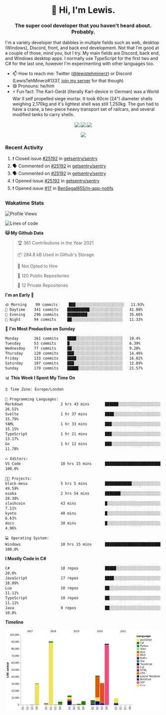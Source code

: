 <h1 align="center">👋 Hi, I'm Lewis.</h1>
<h3 align="center">The super cool developer that you haven't heard about. Probably.</h3>

I'm a variety developer that dabbles in multiple fields such as web, desktop (Windows), Discord, front, and back end development. Not that I'm good at a couple of those, mind you, but I try. My main fields are Discord, back end, and Windows desktop apps. I normally use TypeScript for the first two and C# for the last one, however I'm experimenting with other languages too.

- 📫 How to reach me: Twitter ([@lewistehminerz](https://twitter.com/lewistehminerz)) or Discord (LewisTehMinerz#1337, [join my server](https://discord.gg/XnUh7JB) for that though)
- 😄 Pronouns: he/him
- ⚡ Fun fact: The Karl-Gerät (literally Karl-device in German) was a World War II self propelled siege mortar. It took 60cm (24") diameter shells weighing 2,170kg and it's lightest shell was still 1,250kg. The gun had to have a crane, a two-piece heavy transport set of railcars, and several modified tanks to carry shells.

<p align="center">
  <a href="https://github.com/anuraghazra/github-readme-stats">
    <img align="center" src="https://github-readme-stats.vercel.app/api?username=LewisTehMinerz&count_private=true&show_icons=true&theme=gruvbox">
  </a>
  <a href="https://github.com/anuraghazra/github-readme-stats">
    <img align="center" src="https://github-readme-stats.vercel.app/api/top-langs?username=LewisTehMinerz&layout=compact&theme=gruvbox">
  </a>
  <a href="https://github.com/anuraghazra/github-readme-stats">
    <img align="center" src="https://github-readme-stats.vercel.app/api/wakatime?username=LewisTehMinerz&layout=compact&theme=gruvbox">
  </a>
</p>

<p align="center">
  <a href="https://github.com/ryo-ma/github-profile-trophy">
    <img align="center" src="https://github-profile-trophy.vercel.app/?username=ryo-ma&theme=gruvbox">
  </a>
</p>

### Recent Activity
<!--START_SECTION:activity-->
1. ❗️ Closed issue [#25192](https://github.com/getsentry/sentry/issues/25192) in [getsentry/sentry](https://github.com/getsentry/sentry)
2. 🗣 Commented on [#25192](https://github.com/getsentry/sentry/issues/25192) in [getsentry/sentry](https://github.com/getsentry/sentry)
3. 🗣 Commented on [#25192](https://github.com/getsentry/sentry/issues/25192) in [getsentry/sentry](https://github.com/getsentry/sentry)
4. ❗️ Opened issue [#25192](https://github.com/getsentry/sentry/issues/25192) in [getsentry/sentry](https://github.com/getsentry/sentry)
5. ❗️ Opened issue [#17](https://github.com/BenSegal855/In-app-notifs/issues/17) in [BenSegal855/In-app-notifs](https://github.com/BenSegal855/In-app-notifs)
<!--END_SECTION:activity-->

### Wakatime Stats
<!--START_SECTION:waka-->
![Profile Views](http://img.shields.io/badge/Profile%20Views-40-blue)

![Lines of code](https://img.shields.io/badge/From%20Hello%20World%20I%27ve%20Written-327037%20lines%20of%20code-blue)

**🐱 My Github Data** 

> 🏆 361 Contributions in the Year 2021
 > 
> 📦 284.8 kB Used in Github's Storage 
 > 
> 🚫 Not Opted to Hire
 > 
> 📜 120 Public Repositories 
 > 
> 🔑 12 Private Repositories  
 > 
**I'm an Early 🐤** 

```text
🌞 Morning    99 commits     ███░░░░░░░░░░░░░░░░░░░░░░   11.93% 
🌆 Daytime    341 commits    ██████████░░░░░░░░░░░░░░░   41.08% 
🌃 Evening    296 commits    █████████░░░░░░░░░░░░░░░░   35.66% 
🌙 Night      94 commits     ██░░░░░░░░░░░░░░░░░░░░░░░   11.33%

```
📅 **I'm Most Productive on Sunday** 

```text
Monday       161 commits    ████░░░░░░░░░░░░░░░░░░░░░   19.4% 
Tuesday      53 commits     █░░░░░░░░░░░░░░░░░░░░░░░░   6.39% 
Wednesday    77 commits     ██░░░░░░░░░░░░░░░░░░░░░░░   9.28% 
Thursday     120 commits    ███░░░░░░░░░░░░░░░░░░░░░░   14.46% 
Friday       133 commits    ████░░░░░░░░░░░░░░░░░░░░░   16.02% 
Saturday     107 commits    ███░░░░░░░░░░░░░░░░░░░░░░   12.89% 
Sunday       179 commits    █████░░░░░░░░░░░░░░░░░░░░   21.57%

```


📊 **This Week I Spent My Time On** 

```text
⌚︎ Time Zone: Europe/London

💬 Programming Languages: 
Markdown                 2 hrs 43 mins       ██████░░░░░░░░░░░░░░░░░░░   26.51% 
Svelte                   1 hr 37 mins        ████░░░░░░░░░░░░░░░░░░░░░   15.79% 
YAML                     1 hr 33 mins        ███░░░░░░░░░░░░░░░░░░░░░░   15.15% 
TypeScript               1 hr 21 mins        ███░░░░░░░░░░░░░░░░░░░░░░   13.17% 
Go                       1 hr 12 mins        ███░░░░░░░░░░░░░░░░░░░░░░   11.78%

🔥 Editors: 
VS Code                  10 hrs 15 mins      █████████████████████████   100.0%

🐱‍💻 Projects: 
black-mesa               5 hrs 5 mins        ████████████░░░░░░░░░░░░░   49.59% 
osaka                    2 hrs 54 mins       ███████░░░░░░░░░░░░░░░░░░   28.38% 
slashcoin                43 mins             █░░░░░░░░░░░░░░░░░░░░░░░░   7.11% 
kyoto                    40 mins             █░░░░░░░░░░░░░░░░░░░░░░░░   6.63% 
docs                     30 mins             █░░░░░░░░░░░░░░░░░░░░░░░░   4.96%

💻 Operating System: 
Windows                  10 hrs 15 mins      █████████████████████████   100.0%

```

**I Mostly Code in C#** 

```text
C#                       18 repos            █████░░░░░░░░░░░░░░░░░░░░   20.0% 
JavaScript               17 repos            ████░░░░░░░░░░░░░░░░░░░░░   18.89% 
Lua                      10 repos            ██░░░░░░░░░░░░░░░░░░░░░░░   11.11% 
TypeScript               10 repos            ██░░░░░░░░░░░░░░░░░░░░░░░   11.11% 
Java                     9 repos             ██░░░░░░░░░░░░░░░░░░░░░░░   10.0%

```


**Timeline**

![Chart not found](https://raw.githubusercontent.com/LewisTehMinerz/LewisTehMinerz/master/charts/bar_graph.png) 


<!--END_SECTION:waka-->
